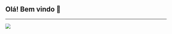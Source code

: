 ## Olá! Bem vindo 👋
---
<p>
  <a href="https://github.com/roberto967">
    <img src="https://github-readme-stats.vercel.app/api/top-langs/?username=roberto967&hide_progress=false&theme=github_dark&langs_count=3" />
  </a>
</p>

